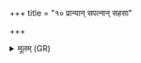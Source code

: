 +++
title = "१० प्रान्यान् सपत्नान् सहसा"

+++
<details><summary>मूलम् (GR)</summary>

+++(PSK 20.8.9)+++प्रान्यान् सपत्नान् सहसा सहस्व  
प्रत्य् अजाताञ् जातवेदः शृणीहि ।  
इदं राष्ट्रं पिपृहि सौभगाय्- +++(saubhagāya)+++  
-आनु त्वा देवा वसवो मदन्ताम् ॥
</details>